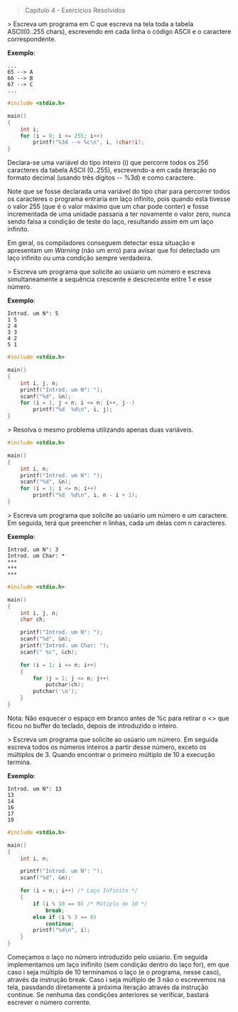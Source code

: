 > Capítulo 4 - Exercícios Resolvidos

\> Escreva um programa em C que escreva na tela toda a tabela ASCII(0..255 chars), escrevendo em cada linha o código ASCII e o caractere correspondente.

**Exemplo**:

    ...
    65 --> A
    66 --> B
    67 --> C
    ...

```c
#include <stdio.h>

main()
{
    int i;
    for (i = 0; i <= 255; i++)
        printf("%3d --> %c\n", i, (char)i);
}
```

Declara-se uma variável do tipo inteiro (i) que percorre todos os 256 caracteres da tabela ASCII (0..255), escrevendo-a em cada iteração no formato decimal (usando três dígitos -- %3d) e como caractere.

Note que se fosse declarada uma variável do tipo char para percorrer todos os caracteres o programa entraria em laço infinito, pois quando esta tivesse o valor 255 (que é o valor máximo que um char pode conter) e fosse incrementada de uma unidade passaria a ter novamente o valor zero, nunca sendo falsa a condição de teste do laço, resultando assim em um laço infinito.

Em geral, os compiladores conseguem detectar essa situação e apresentam um _Warning_ (não um erro) para avisar que foi detectado um laço infinito ou uma condição sempre verdadeira.

\> Escreva um programa que solicite ao usúario um número e escreva simultaneamente a sequência crescente e descrecente entre 1 e esse número.

**Exemplo**:

    Introd. um N°: 5
    1 5
    2 4
    3 3
    4 2
    5 1

```c
#include <stdio.h>

main()
{
    int i, j, n;
    printf("Introd. um N°: ");
    scanf("%d", &n);
    for (i = 1, j = n; i <= n; i++, j--)
        printf("%d  %d\n", i, j);
}
```

\> Resolva o mesmo problema utilizando apenas duas variáveis.

```c
#include <stdio.h>

main()
{
    int i, n;
    printf("Introd. um N°: ");
    scanf("%d", &n);
    for (i = 1; i <= n; i++)
        printf("%d  %d\n", i, n - i + 1);
}
```

\> Escreva um programa que solicite ao usúario um número e um caractere. Em seguida, terá que preencher n linhas, cada um delas com n caracteres.

**Exemplo**:

    Introd. um N°: 3
    Introd. um Char: *
    ***
    ***
    ***

```c
#include <stdio.h>

main()
{
    int i, j, n;
    char ch;

    printf("Introd. um N°: ");
    scanf("%d", &n);
    printf("Introd. um Char: ");
    scanf(" %c", &ch);

    for (i = 1; i <= n; i++)
    {
        for (j = 1; j <= n; j++)
            putchar(ch);
        putchar('\n');
    }
}
```

Nota: Não esquecer o espaço em branco antes de %c para retirar o <<ENTER>> que ficou no buffer do teclado, depois de introduzido o inteiro.

\> Escreva um programa que solicite ao usúario um número. Em seguida escreva todos os números inteiros a partir desse número, exceto os múltiplos de 3. Quando encontrar o primeiro múltiplo de 10 a execução termina.

**Exemplo**:

    Introd. um N°: 13
    13
    14
    16
    17
    19

```c
#include <stdio.h>

main()
{
    int i, n;

    printf("Introd. um N°: ");
    scanf("%d", &n);

    for (i = n;; i++) /* Laço Infinito */
    {
        if (i % 10 == 0) /* Mútiplo de 10 */
            break;
        else if (i % 3 == 0)
            continue;
        printf("%d\n", i);
    }
}
```

Começamos o laço no número introduzido pelo usúario. Em seguida implementamos um laço inifinito (sem condição dentro do laço for), em que caso i seja múltiplo de 10 terminamos o laço (e o programa, nesse caso), através da instrução break. Caso i seja múltiplo de 3 não o escrevemos na tela, passdando diretamente à próxima iteração através da instrução continue. Se nenhuma das condições anteriores se verificar, bastará escrever o número corrente.
